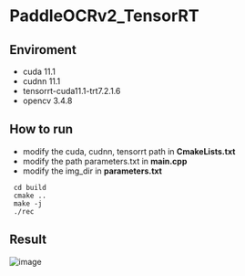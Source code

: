 # PaddleOCRv2_TensorRT
## Enviroment
* cuda 11.1
* cudnn 11.1
* tensorrt-cuda11.1-trt7.2.1.6
* opencv 3.4.8

## How to run
* modify the cuda, cudnn, tensorrt path in **CmakeLists.txt**
* modify the path parameters.txt in **main.cpp**
* modify the img_dir in **parameters.txt**
```
 cd build
 cmake ..
 make -j
 ./rec
```
## Result
![image](https://user-images.githubusercontent.com/87298337/179940172-4182773c-5786-4d5e-a1e1-8a63e98b4f10.png)

